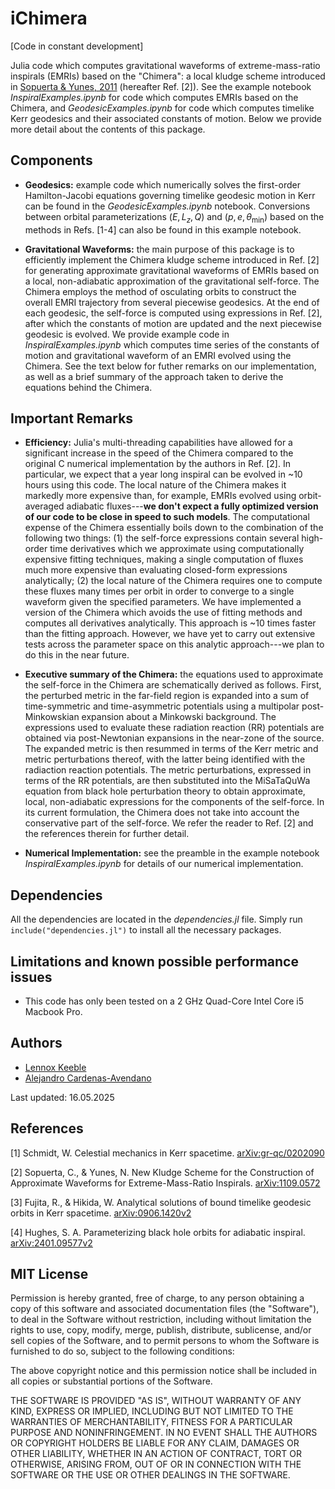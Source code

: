 # iChimera
[Code in constant development]

Julia code which computes gravitational waveforms of extreme-mass-ratio inspirals (EMRIs) based on the "Chimera": a local kludge scheme introduced in <a href="https://arxiv.org/abs/1109.0572">Sopuerta & Yunes, 2011</a> (hereafter Ref. [2]). See the example notebook <em>InspiralExamples.ipynb</em> for code which computes EMRIs based on the Chimera, and <em>GeodesicExamples.ipynb</em> for code which computes timelike Kerr geodesics and their associated constants of motion. Below we provide more detail about the contents of this package.

## Components ##

* **Geodesics:** example code which numerically solves the first-order Hamilton-Jacobi equations governing timelike geodesic motion in Kerr can be found in the <em>GeodesicExamples.ipynb</em> notebook. Conversions between orbital parameterizations $(E, L_{z}, Q)$ and $(p, e, θ_\text{min})$ based on the methods in Refs. [1-4] can also be found in this example notebook.

* **Gravitational Waveforms:** the main purpose of this package is to efficiently implement the Chimera kludge scheme introduced in Ref. [2] for generating approximate gravitational waveforms of EMRIs based on a local, non-adiabatic approximation of the gravitational self-force. The Chimera employs the method of osculating orbits to construct the overall EMRI trajectory from several piecewise geodesics. At the end of each geodesic, the self-force is computed using expressions in Ref. [2], after which the constants of motion are updated and the next piecewise geodesic is evolved. We provide example code in <em>InspiralExamples.ipynb</em> which computes time series of the constants of motion and gravitational waveform of an EMRI evolved using the Chimera. See the text below for futher remarks on our implementation, as well as a brief summary of the approach taken to derive the equations behind the Chimera.

## Important Remarks ##
* **Efficiency:** Julia's multi-threading capabilities have allowed for a significant increase in the speed of the Chimera compared to the original C numerical implementation by the authors in Ref. [2]. In particular, we expect that a year long inspiral can be evolved in ~10 hours using this code. The local nature of the Chimera makes it markedly more expensive than, for example, EMRIs evolved using orbit-averaged adiabatic fluxes---<b>we don't expect a fully optimized version of our code to be close in speed to such models</b>. The computational expense of the Chimera essentially boils down to the combination of the following two things: (1) the self-force expressions contain several high-order time derivatives which we approximate using computationally expensive fitting techniques, making a single computation of fluxes much more expensive than evaluating closed-form expressions analytically; (2) the local nature of the Chimera requires one to compute these fluxes many times per orbit in order to converge to a single waveform given the specified parameters. We have implemented a version of the Chimera which avoids the use of fitting methods and computes all derivatives analytically. This approach is ~10 times faster than the fitting approach. However, we have yet to carry out extensive tests across the parameter space on this analytic approach---we plan to do this in the near future.
 
* **Executive summary of the Chimera:** the equations used to approximate the self-force in the Chimera are schematically derived as follows. First, the perturbed metric in the far-field region is expanded into a sum of time-symmetric and time-asymmetric potentials using a multipolar post-Minkowskian expansion about a Minkowski background. The expressions used to evaluate these radiation reaction (RR) potentials are obtained via post-Newtonian expansions in the near-zone of the source. The expanded metric is then resummed in terms of the Kerr metric and metric perturbations thereof, with the latter being identified with the radiaction reaction potentials. The metric perturbations, expressed in terms of the RR potentials, are then substituted into the MiSaTaQuWa equation from black hole perturbation theory to obtain approximate, local, non-adiabatic expressions for the components of the self-force. In its current formulation, the Chimera does not take into account the conservative part of the self-force. We refer the reader to Ref. [2] and the references therein for further detail.

* **Numerical Implementation:** see the preamble in the example notebook <em>InspiralExamples.ipynb</em> for details of our numerical implementation.

## Dependencies ##

All the dependencies are located in the <em>dependencies.jl</em> file. Simply run <code>include("dependencies.jl")</code> to install all the necessary packages.

## Limitations and known possible performance issues ##

* This code has only been tested on a 2 GHz Quad-Core Intel Core i5 Macbook Pro.
  
## Authors ##

- [Lennox Keeble](https://lennoxkeeble.github.io)
- [Alejandro Cardenas-Avendano](https://alejandroc137.bitbucket.io)

Last updated: 16.05.2025

## References ##
[1] Schmidt, W. Celestial mechanics in Kerr spacetime. [arXiv:gr-qc/0202090](https://arxiv.org/abs/gr-qc/0202090)

[2] Sopuerta, C., & Yunes, N. New Kludge Scheme for the Construction of Approximate Waveforms for Extreme-Mass-Ratio Inspirals. [arXiv:1109.0572](https://arxiv.org/abs/1109.0572)

[3] Fujita, R., & Hikida, W. Analytical solutions of bound timelike geodesic orbits in Kerr spacetime. [arXiv:0906.1420v2](https://arxiv.org/abs/0906.1420)

[4] Hughes, S. A. Parameterizing black hole orbits for adiabatic inspiral. [arXiv:2401.09577v2](https://arxiv.org/abs/2401.09577)

## MIT License

Permission is hereby granted, free of charge, to any person obtaining a copy of this 
software and associated documentation files (the "Software"), to deal in the Software 
without restriction, including without limitation the rights to use, copy, modify, merge, 
publish, distribute, sublicense, and/or sell copies of the Software, and to permit 
persons to whom the Software is furnished to do so, subject to the following conditions:

The above copyright notice and this permission notice shall be included in all copies 
or substantial portions of the Software.

THE SOFTWARE IS PROVIDED "AS IS", WITHOUT WARRANTY OF ANY KIND, EXPRESS OR IMPLIED, 
INCLUDING BUT NOT LIMITED TO THE WARRANTIES OF MERCHANTABILITY, FITNESS FOR A PARTICULAR 
PURPOSE AND NONINFRINGEMENT. IN NO EVENT SHALL THE AUTHORS OR COPYRIGHT HOLDERS BE LIABLE 
FOR ANY CLAIM, DAMAGES OR OTHER LIABILITY, WHETHER IN AN ACTION OF CONTRACT, TORT OR OTHERWISE, 
ARISING FROM, OUT OF OR IN CONNECTION WITH THE SOFTWARE OR THE USE OR OTHER DEALINGS IN 
THE SOFTWARE.
